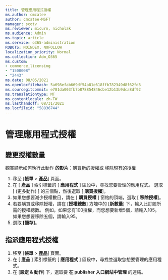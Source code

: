 ```yaml
---
title: 管理應用程式授權
ms.author: cmcatee
author: cmcatee-MSFT
manager: scotv
ms.reviewer: micurn, nicholak
ms.audience: Admin
ms.topic: article
ms.service: o365-administration
ROBOTS: NOINDEX, NOFOLLOW
localization_priority: Normal
ms.collection: Adm_O365
ms.custom:
- commerce_licensing
- "1500008"
- "2443"
ms.date: 08/05/2021
ms.openlocfilehash: 5a698efab669df54a81e618ffb782349d8f62fd3
ms.sourcegitcommit: e781da003fb7b878854846cbe12b13b9dca8df92
ms.translationtype: MT
ms.contentlocale: zh-TW
ms.lasthandoff: 08/31/2021
ms.locfileid: "58836744"
---
```

# <a name="manage-app-licenses"></a>管理應用程式授權

## <a name="to-change-license-quantity"></a>變更授權數量

觀賞顯示如何執行此動作 **的影片**：[購買新的授權](https://go.microsoft.com/fwlink/p/?linkid=2154857)或 [移除現有的授權](https://go.microsoft.com/fwlink/p/?linkid=2154938)

1. 移至 [**帳單**  >  **[產品](https://go.microsoft.com/fwlink/p/?linkid=842054)**] 頁面。
2. 在 [ **產品** ] 索引標籤的 [ **應用程式** ] 區段中，尋找您要管理的應用程式。 選取 [ (更多動作) ] 的三個點，然後選取 [ **購買授權**]。
3. 如果您想要減少授權數目，請在 [ **購買授權** ] 窗格的頂端，選取 [ **移除授權**]。
4. 若要購買或移除授權，請在 [**授權總數**] 方塊中的 [**新數量**] 下，輸入此訂閱所需的授權總數。 例如，如果您有100授權，而您想要新增5個，請輸入105。 如果您想要移除五個，請輸入95。
5. 選取 **[儲存]**。

## <a name="to-assign-app-licenses"></a>指派應用程式授權

1. 移至 [**帳單**  >  **[產品](https://go.microsoft.com/fwlink/p/?linkid=842054)**] 頁面。
2. 在 [ **產品** ] 索引標籤的 [ **應用程式** ] 區段中，尋找並選取您想要管理的應用程式。
3. 在 [**設定 & 動作**] 下，選取要 **在 publisher 入口網站中管理** 的連結。